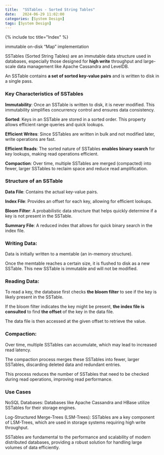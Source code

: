 ```yaml
---
title:  "SSTables - Sorted String Tables"
date:   2024-06-29 11:02:00
categories: [System Design]
tags: [System Design]
---
```


{% include toc title="Index" %}

immutable on-disk “Map” implementation

SSTables (Sorted String Tables) are an immutable data structure used in
databases, especially those designed for
**high write** throughput and large-scale data management like Apache Cassandra
and LevelDB.

An SSTable contains **a set of sorted key-value pairs** and is written to disk
in a single pass.

### Key Characteristics of SSTables

**Immutability**: Once an SSTable is written to disk, it is never modified. This
immutability simplifies concurrency control and ensures data consistency.

**Sorted**: Keys in an SSTable are stored in a sorted order. This property
allows efficient range queries and quick lookups.

**Efficient Writes**: Since SSTables are written in bulk and not modified later,
write operations are fast.

**Efficient Reads**: The sorted nature of SSTables **enables binary search** for
key lookups, making read operations efficient.

**Compaction**: Over time, multiple SSTables are merged (compacted) into fewer,
larger SSTables to reclaim space and reduce read amplification.

### Structure of an SSTable

**Data File**: Contains the actual key-value pairs.

**Index File**: Provides an offset for each key, allowing for efficient lookups.

**Bloom Filter**: A probabilistic data structure that helps quickly determine if
a key is not present in the SSTable.

**Summary File**: A reduced index that allows for quick binary search in the
index file.

### Writing Data:

Data is initially written to a memtable (an in-memory structure).

Once the memtable reaches a certain size, it is flushed to disk as a new
SSTable.
This new SSTable is immutable and will not be modified.

### Reading Data:

To read a key, the database first checks **the bloom filter** to see if the key
is likely present in the SSTable.

If the bloom filter indicates the key might be present, **the index file is
consulted** to find **the offset** of the key in the data file.

The data file is then accessed at the given offset to retrieve the value.

### Compaction:

Over time, multiple SSTables can accumulate, which may lead to increased read
latency.

The compaction process merges these SSTables into fewer, larger SSTables,
discarding deleted data and redundant entries.

This process reduces the number of SSTables that need to be checked during read
operations, improving read performance.

### Use Cases

NoSQL Databases: Databases like Apache Cassandra and HBase utilize SSTables for
their storage engines.

Log-Structured Merge-Trees (LSM-Trees): SSTables are a key component of
LSM-Trees, which are used in storage systems requiring high write throughput.

SSTables are fundamental to the performance and scalability of modern
distributed databases, providing a robust solution for handling large volumes of
data efficiently.
